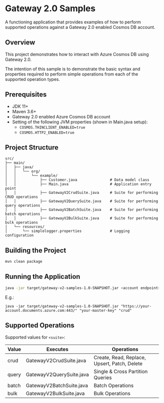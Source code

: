 # Gateway 2.0 Samples

A functioning application that provides examples of how to perform supported operations against a Gateway 2.0 enabled Cosmos DB account.

## Overview
This project demonstrates how to interact with Azure Cosmos DB using Gateway 2.0.

The intention of this sample is to demonstrate the basic syntax and properties required to perform simple operations from each of the supported operation types.

## Prerequisites
- JDK 11+
- Maven 3.6+
- Gateway 2.0 enabled Azure Cosmos DB account
- Setting of the following JVM properties (shown in Main.java setup):
  - `COSMOS.THINCLIENT_ENABLED=true`
  - `COSMOS.HTTP2_ENABLED=true`

## Project Structure

```
src/
├── main/
│   ├── java/
│   │   └── org/
│   │       └── example/
│   │           ├── Customer.java               # Data model class
│   │           ├── Main.java                   # Application entry point
│   │           ├── GatewayV2CrudSuite.java     # Suite for performing CRUD operations
│   │           ├── GatewayV2QuerySuite.java    # Suite for performing query operations
│   │           ├── GatewayV2BatchSuite.java    # Suite for performing batch operations
│   │           ├── GatewayV2BulkSuite.java     # Suite for performing bulk operations
│   └── resources/
│       └── simplelogger.properties             # Logging configuration
```

## Building the Project

```bash
mvn clean package
```

## Running the Application

```bash
java -jar target/gateway-v2-samples-1.0-SNAPSHOT.jar <account endpoint> <account key> <suite>
```
E.g.:
```
java -jar target/gateway-v2-samples-1.0-SNAPSHOT.jar "https://your-account.documents.azure.com:443/" "your-master-key" "crud"
```

## Supported Operations
Supported values for `<suite>`:

| Value | Executes                 | Operations                                   |
|-------|--------------------------|----------------------------------------------|
| crud  | GatewayV2CrudSuite.java  | Create, Read, Replace, Upsert, Patch, Delete |
| query | GatewayV2QuerySuite.java | Single & Cross Partition Queries             |
| batch | GatewayV2BatchSuite.java | Batch Operations                             |
| bulk  | GatewayV2BulkSuite.java  | Bulk Operations                              |